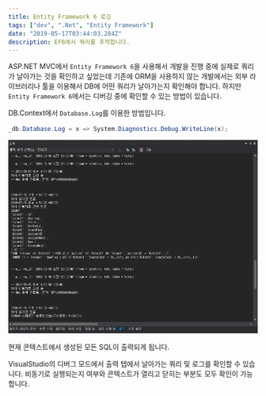 ```yaml
---
title: Entity Framework 6 로깅
tags: ["dev", ".Net", "Entity Framework"]
date: "2019-05-17T03:44:03.284Z"
description: EF6에서 쿼리를 추적합니다.
---
```


ASP.NET MVC에서 `Entity Framework 6`을 사용해서 개발을 진행 중에 실제로 쿼리가 날아가는 것을 확인하고 싶었는데 기존에 ORM을 사용하지 않는 개발에서는 외부 라이브러리나 툴을 이용해서 DB에 어떤 쿼리가 날아가는지 확인해야 합니다. 하지만 `Entity Framework 6`에서는 디버깅 중에 확인할 수 있는 방법이 있습니다.

DB.Context에서 `Database.Log`를 이용한 방법입니다.

```csharp
_db.Database.Log = x => System.Diagnostics.Debug.WriteLine(x);
```

![dbcontext-log](./dbcontext-log.png)

현재 콘텍스트에서 생성된 모든 SQL이 출력되게 됩니다.

VisualStudio의 디버그 모드에서 출력 탭에서 날아가는 쿼리 및 로그를 확인할 수 있습니다. 비동기로 실행되는지 여부와 콘텍스트가 열리고 닫히는 부분도 모두 확인이 가능합니다.

